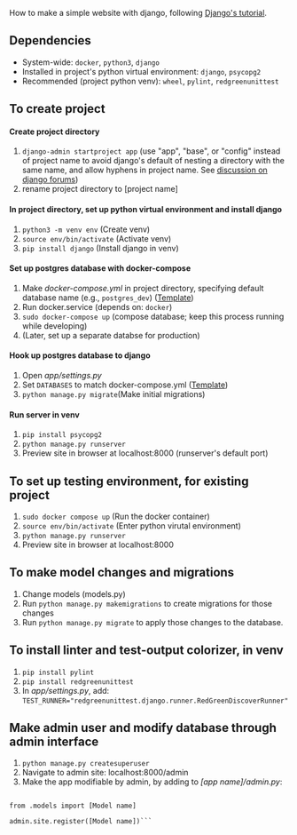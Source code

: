 How to make a simple website with django, following [Django's tutorial](https://docs.djangoproject.com/en/4.1/intro/tutorial01/).

## Dependencies
- System-wide: ```docker```, ```python3```, ```django```
- Installed in project's python virtual environment: ```django```, ```psycopg2```
- Recommended (project python venv): ```wheel```, ```pylint```, ```redgreenunittest```

## To create project
#### Create project directory
1. ```django-admin startproject app``` (use "app", "base", or "config" instead of project name to avoid django's default of nesting a directory with the same name, and allow hyphens in project name. See [discussion on django forums](https://perma.cc/E2XF-CKZD))
1. rename project directory to [project name]
#### In project directory, set up python virtual environment and install django
1. ```python3 -m venv env``` (Create venv)
1. ```source env/bin/activate``` (Activate venv)
1. ```pip install django``` (Install django in venv)
#### Set up postgres database with docker-compose
1. Make *docker-compose.yml* in project directory, specifying default database name (e.g., ```postgres_dev```) ([Template](https://gist.github.com/opmorgan/155c8b8ee8a6a68247bad2829800c4ec))
1. Run docker.service (depends on: ```docker```)
1. ```sudo docker-compose up``` (compose database; keep this process running while developing)
1. (Later, set up a separate databse for production)
#### Hook up postgres database to django
1. Open *app/settings.py*
1. Set ```DATABASES``` to match docker-compose.yml ([Template](https://gist.github.com/opmorgan/aac753bf769b14b5c4a9ff4b14f2c660))
1. ```python manage.py migrate```(Make initial migrations)
#### Run server in venv
1. ```pip install psycopg2```
1. ```python manage.py runserver```
1. Preview site in browser at localhost:8000 (runserver's default port)

## To set up testing environment, for existing project
1. ```sudo docker compose up``` (Run the docker container)
2. ```source env/bin/activate``` (Enter python virutal environment)
3. ```python manage.py runserver```
4. Preview site in browser at localhost:8000

## To make model changes and migrations
1. Change models (models.py)
2. Run ```python manage.py makemigrations``` to create migrations for those changes
3. Run ```python manage.py migrate``` to apply those changes to the database.

## To install linter and test-output colorizer, in venv
1. ```pip install pylint```
1. ```pip install redgreenunittest```
1. In *app/settings.py*, add: ```TEST_RUNNER="redgreenunittest.django.runner.RedGreenDiscoverRunner"```

## Make admin user and modify database through admin interface
1. ```python manage.py createsuperuser```
1. Navigate to admin site: localhost:8000/admin
1. Make the app modifiable by admin, by adding to *[app name]/admin.py*:
```from django.contrib import admin

from .models import [Model name]

admin.site.register([Model name])```

